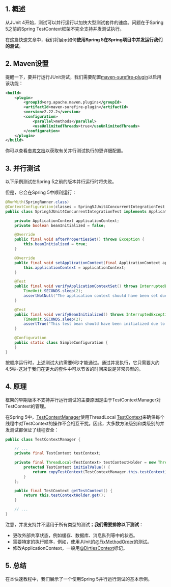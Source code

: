 ## 1. 概述

从JUnit 4开始，测试可以并行运行以加快大型测试套件的速度。问题在于Spring 5之前的Spring TestContext框架不完全支持并发测试执行。

在这篇快速文章中，我们将展示如何**使用Spring 5在Spring项目中并发运行我们的测试**。

## 2. Maven设置

提醒一下，要并行运行JUnit测试，我们需要配置[maven-surefire-plugin](https://central.sonatype.com/artifact/org.apache.maven.plugins/maven-surefire-plugin/3.0.0)以启用该功能：

```xml
<build>
    <plugin>
        <groupId>org.apache.maven.plugins</groupId>
        <artifactId>maven-surefire-plugin</artifactId>
        <version>2.22.2</version>
        <configuration>
            <parallel>methods</parallel>
            <useUnlimitedThreads>true</useUnlimitedThreads>
        </configuration>
    </plugin>
</build>
```

你可以查看[参考文档](http://maven.apache.org/surefire/maven-surefire-plugin/examples/fork-options-and-parallel-execution.html)以获取有关并行测试执行的更详细配置。

## 3. 并行测试

以下示例测试在Spring 5之前的版本并行运行时将失败。

但是，它会在Spring 5中顺利运行：

```java
@RunWith(SpringRunner.class)
@ContextConfiguration(classes = Spring5JUnit4ConcurrentIntegrationTest.SimpleConfiguration.class)
public class Spring5JUnit4ConcurrentIntegrationTest implements ApplicationContextAware, InitializingBean {

    private ApplicationContext applicationContext;
    private boolean beanInitialized = false;

    @Override
    public final void afterPropertiesSet() throws Exception {
        this.beanInitialized = true;
    }

    @Override
    public final void setApplicationContext(final ApplicationContext applicationContext) throws BeansException {
        this.applicationContext = applicationContext;
    }

    @Test
    public final void verifyApplicationContextSet() throws InterruptedException {
        TimeUnit.SECONDS.sleep(2);
        assertNotNull("The application context should have been set due to ApplicationContextAware semantics.", this.applicationContext);
    }

    @Test
    public final void verifyBeanInitialized() throws InterruptedException {
        TimeUnit.SECONDS.sleep(2);
        assertTrue("This test bean should have been initialized due to InitializingBean semantics.", this.beanInitialized);
    }

    @Configuration
    public static class SimpleConfiguration {
    }
}
```

按顺序运行时，上述测试大约需要6秒才能通过。通过并发执行，它只需要大约4.5秒-这对于我们在更大的套件中可以节省的时间来说是非常典型的。

## 4. 原理

框架的早期版本不支持并行运行测试的主要原因是由于TestContextManager对TestContext的管理。

在Spring 5中，[TestContextManager](http://docs.spring.io/spring/docs/5.0.0.M5/javadoc-api/org/springframework/test/context/TestContextManager.html)使用ThreadLocal [TestContext](http://docs.spring.io/spring/docs/5.0.0.M5/javadoc-api/org/springframework/test/context/TestContext.html)来确保每个线程中对TestContext的操作不会相互干扰。因此，大多数方法级别和类级别的并发测试都保证了线程安全：

```java
public class TestContextManager {

    // ...
    private final TestContext testContext;

    private final ThreadLocal<TestContext> testContextHolder = new ThreadLocal<TestContext>() {
        protected TestContext initialValue() {
            return copyTestContext(TestContextManager.this.testContext);
        }
    };

    public final TestContext getTestContext() {
        return this.testContextHolder.get();
    }

    // ...
}
```

注意，并发支持并不适用于所有类型的测试；**我们需要排除以下测试**：

+ 更改外部共享状态，例如缓存、数据库、消息队列等中的状态。
+ 需要特定的执行顺序，例如，使用JUnit的[@FixMethodOrder](http://junit.org/junit4/javadoc/4.12/org/junit/FixMethodOrder.html)的测试。
+ 修改ApplicationContext，一般用[@DirtiesContext](http://docs.spring.io/spring/docs/current/javadoc-api/org/springframework/test/annotation/DirtiesContext.html)标记。

## 5. 总结

在本快速教程中，我们展示了一个使用Spring 5并行运行测试的基本示例。